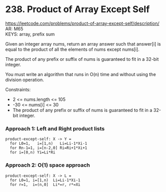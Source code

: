 # 238. Product of Array Except Self

https://leetcode.com/problems/product-of-array-except-self/description/  
AR: M65  
KEYS: array, prefix sum  

Given an integer array nums, return an array answer such that answer[i] is equal to the product of all the elements of nums except nums[i].

The product of any prefix or suffix of nums is guaranteed to fit in a 32-bit integer.

You must write an algorithm that runs in O(n) time and without using the division operation.

Constraints:

- 2 <= nums.length <= 105
- -30 <= nums[i] <= 30
- The product of any prefix or suffix of nums is guaranteed to fit in a 32-bit integer.

### Approach 1: Left and Right product lists
```
product-except-self: X -> Y =
  for L0=1,   i=[1,n)   Li=Li-1*Xi-1
  for Rn-1=1, i=[n-2,0] Ri=Ri+1*Xi+1
  for i=[0,n) Yi=Li*Ri
```
### Approach 2: O(1) space approach
```
product-except-self: X -> L =
  for L0=1, i=[1,n)  Li=Li-1*Xi-1
  for r=1,  i=(n,0]  Li*=r, r*=Xi
```